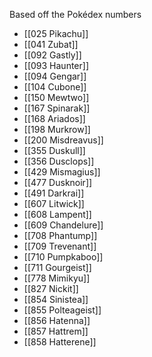 Based off the Pokédex numbers

- [[025 Pikachu]]
- [[041 Zubat]]
- [[092 Gastly]]
- [[093 Haunter]]
- [[094 Gengar]]
- [[104 Cubone]]
- [[150 Mewtwo]]
- [[167 Spinarak]]
- [[168 Ariados]]
- [[198 Murkrow]]
- [[200 Misdreavus]]
- [[355 Duskull]]
- [[356 Dusclops]]
- [[429 Mismagius]]
- [[477 Dusknoir]]
- [[491 Darkrai]]
- [[607 Litwick]]
- [[608 Lampent]]
- [[609 Chandelure]]
- [[708 Phantump]]
- [[709 Trevenant]]
- [[710 Pumpkaboo]]
- [[711 Gourgeist]]
- [[778 Mimikyu]]
- [[827 Nickit]]
- [[854 Sinistea]]
- [[855 Polteageist]]
- [[856 Hatenna]]
- [[857 Hattrem]]
- [[858 Hatterene]]